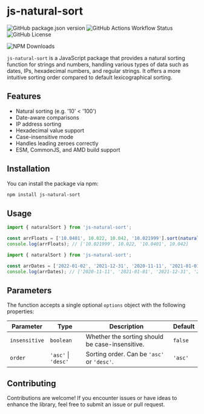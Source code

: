 # js-natural-sort

![GitHub package.json version](https://img.shields.io/github/package-json/v/andreasnicolaou/js-natural-sort)
![GitHub Actions Workflow Status](https://img.shields.io/github/actions/workflow/status/andreasnicolaou/js-natural-sort/build.yaml)
![GitHub License](https://img.shields.io/github/license/andreasnicolaou/js-natural-sort)

![NPM Downloads](https://img.shields.io/npm/dm/%40andreasnicolaou%2Fjs-natural-sort)

`js-natural-sort` is a JavaScript package that provides a natural sorting function for strings and numbers, handling various types of data such as dates, IPs, hexadecimal numbers, and regular strings. It offers a more intuitive sorting order compared to default lexicographical sorting.

## Features

- Natural sorting (e.g. '10' < '100')
- Date-aware comparisons
- IP address sorting
- Hexadecimal value support
- Case-insensitive mode
- Handles leading zeroes correctly
- ESM, CommonJS, and AMD build support

## Installation

You can install the package via npm:

```bash
npm install js-natural-sort
```

## Usage

```typescript
import { naturalSort } from 'js-natural-sort';

const arrFloats = ['10.0401', 10.022, 10.042, '10.021999'].sort(naturalSort());
console.log(arrFloats); // ['10.021999', 10.022, '10.0401', 10.042]
```

```typescript
import { naturalSort } from 'js-natural-sort';

const arrDates = ['2022-01-02', '2021-12-31', '2020-11-11', '2021-01-01'].sort(naturalSort());
console.log(arrDates); // ['2020-11-11', '2021-01-01', '2021-12-31', '2022-01-02']
```

## Parameters

The function accepts a single optional `options` object with the following properties:

| Parameter     | Type                | Description                                     | Default |
| ------------- | ------------------- | ----------------------------------------------- | ------- |
| `insensitive` | `boolean`           | Whether the sorting should be case-insensitive. | `false` |
| `order`       | `'asc'` \| `'desc'` | Sorting order. Can be `'asc'` or `'desc'`.      | `'asc'` |

## Contributing

Contributions are welcome! If you encounter issues or have ideas to enhance the library, feel free to submit an issue or pull request.
